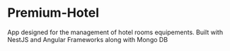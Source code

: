 # Premium-Hotel
App designed for the management of hotel rooms equipements. Built with NestJS and Angular Frameworks along with Mongo DB
